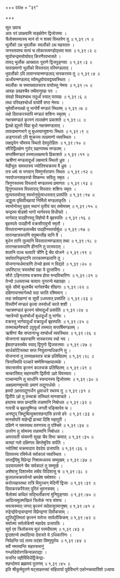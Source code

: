 +++
title = "३९"

+++

सूत उवाच  
अतः परं प्रवक्ष्यामि सङ्क्षेपेण द्विजोत्तमाः ।  
त्रैलोक्यस्यास्य मानं वो न शक्यं विस्तरेण तु ॥ १,३९।१ ॥  
भूर्लोको ऽथ भुवर्लोकः स्वर्लोको ऽथ महस्ततः ।  
जनस्तपश्च सत्यं च लोकास्त्वण्डोद्भवा मताः ॥ १,३९।२ ॥  
सूर्याचन्द्रमसोर्यावत् किरणैरवभासते ।  
तावद् भूर्लोक आख्यातः पुराणे द्विजपुङ्गवाः ॥ १,३९।३ ॥  
यावत्प्रमाणो भूर्लोको विस्तरात् परिमण्डलात् ।  
भुवर्लोको ऽपि तावान्स्यान्मण्डलाद् भास्करस्य तु ॥ १,३९।४ ॥  
ऊर्ध्वंयन्मण्डलाद् व्योमध्रुवोयावद्व्यवस्थितः ।  
स्वर्लोकः स समाख्यातस्तत्र वायोस्तु नेमयः ॥ १,३९।५ ॥  
आवहः प्रवहश्चैव तथैवानुवहः परः ।  
संवहो विवहश्चाथ तदूर्ध्वं स्यात् परावहः ॥ १,३९।६ ॥  
तथा परिवहश्चोर्ध्वं वायोर्वै सप्त नेमयः ।  
भूमेर्योजनलक्षे तु भानोर्वै मण्डलं स्थितम् ॥ १,३९।७ ॥  
लक्षे दिवाकरस्यापि मण्डलं शशिनः स्मृतम् ।  
नक्षत्रमण्डलं कृत्स्नं तल्लक्षेण प्रकाशते ॥ १,३९।८ ॥  
द्वेलक्षे ह्युत्तरे विप्रा बुधो नक्षत्रमण्डलात् ।  
तावत्प्रमाणभागे तु बुधस्याप्युशनाः स्थितः ॥ १,३९।९ ॥  
अङ्गारको ऽपि शुक्रस्य तत्प्रमाणो व्यवस्थितः ।  
लक्षद्वयेन भौमस्य स्थितो देवपुरोहितः ॥ १,३९।१० ॥  
सौरिर्द्विलक्षेण गुरोर् ग्रहाणामथ मण्डलम् ।  
सप्तर्षिमण्डलं तस्माल्लक्षमात्रे प्रिकाशते ॥ १,३९।११ ॥  
ऋषीणां मण्डलादूर्ध्वं लक्षमात्रे स्थितो ध्रुवः ।  
मेढीभूतः समस्तस्य ज्योतिश्चक्रस्य वै ध्रुवः ।  
तत्र धर्मः स भगवान् विष्णुर्नारायणः स्थितः ॥ १,३९।१२ ॥  
नवयोजनसाहस्त्रो विष्कम्भः सवितुः स्मृतः ।  
त्रिगुणस्तस्य विस्तारो मण्डलस्य प्रमाणतः ॥ १,३९।१३ ॥  
द्विगुणस्तस्य विस्ताराद् विस्तारः शशिनः स्मृतः ।  
तुल्यस्तयोस्तु स्वर्भानुर्भूत्वाधस्तात् प्रसर्पति ॥ १,३९।१४ ॥  
अद्धृत्य पृथिवीच्छायां निर्मितो मण्डलाकृतिः ।  
स्वर्भानोस्तु वृहत् स्थानं तृतीयं यत् तमोमयम् ॥ १,३९।१५ ॥  
चन्द्रस्य षोडशो भागो भार्गवस्य विधीयते ।  
भार्गवात् पादहीनस्तु विज्ञेयो वै बृहस्पतिः ॥ १,३९।१६ ॥  
बृहस्पतेः पादहीनौ वक्रसौरावुभौ स्मृतौ ।  
विस्तारान्मण्डलाच्चैव पादहीनस्तयोर्बुधः ॥ १,३९।१७ ॥  
तारानक्षत्ररूपाणि वपुष्मन्तीह यानि वै ।  
बुधेन तानि तुल्यानि विस्तारान्मण्डलात् तथा ॥ १,३९।१८ ॥  
तारानक्षत्ररूपाणि हीनानि तु परस्परात् ।  
शतानि पञ्च चत्वारि त्रीणि द्वे चैव योजने ॥ १,३९।१९ ॥  
सर्वावरनिकृष्टानि तारकामण्डलानि तु ।  
योजनान्यर्धमात्राणि तेभ्यो ह्रस्वं न विद्यते ॥ १,३९।२० ॥  
उपरिष्टात् त्रयस्तेषां ग्रहा ये दूरसर्पिणः ।  
सौरो ऽङ्गिराश्च वक्रश्च ज्ञेया मन्दविचारिणः ॥ १,३९।२१ ॥  
तेभ्यो ऽधस्ताच्च चत्वारः पुनरन्ये महाग्रहाः ।  
सूर्यः सौमो बुधश्चैव भार्गवश्चैव शीघ्रगाः ॥ १,३९।२२ ॥  
दक्षिणायनमार्गस्थो यदा चरति रश्मिमान् ।  
तदा सर्वग्रहाणां स सूर्यो ऽधस्तात् प्रसर्पति ॥ १,३९।२३ ॥  
विस्तीर्णं मण्डलं कृत्वा तस्योर्ध्वं चरते शशी ।  
नक्षत्रमण्डलं कृत्स्नं सोमादूर्ध्वं प्रसर्पति ॥ १,३९।२४ ॥  
नक्षत्रेभ्यो बुधश्चोर्ध्वं बुधादूर्ध्वं तु भार्गवः ।  
वक्रस्तु भार्गवादूर्ध्वं वक्रादूर्ध्वं बृहस्पतिः ॥ १,३९।२५ ॥  
तस्माच्छनैश्चरो ऽपुयूर्ध्वं तस्मात् सप्तर्षिमण्डलम् ।  
ऋषीणां चैव सप्तानान्ध्रु वश्चोर्ध्वं व्यवस्थितः ॥ १,३९।२६ ॥  
योजनानां सहस्त्राणि भास्करस्य रथो नव ।  
ईषादण्डस्तथैव स्याद् द्विगुणो द्विजसत्तमाः ॥ १,३९।२७ ॥  
सार्धकोटिस्तथा सप्त नियुतान्यधिकानि तु ।  
योजनानां तु तस्याक्षस्तत्र चक्रं प्रतिष्ठितम् ॥ १,३९।२८ ॥  
त्रिनाभिमति पञ्चारे षष्णेमिन्यक्षयात्मके ।  
संवत्सरमेय कृत्स्नं कालचक्रं प्रतिष्ठितम् ॥ १,३९।२९ ॥  
चत्कारिंशत् सहस्त्राणि द्वितीयो ऽक्षो विवस्वतः ।  
पञ्चान्यानि तु सार्धानि स्यन्दनस्य द्विजोत्तमाः ॥ १,३९।३० ॥  
अक्षप्रमाणमुभयोः प्रमाणं तद्युगार्धयोः ।  
ह्रस्वो ऽक्षस्तद्युगार्धेन ध्रुवाधारे रथस्य तु ॥ १,३९।३१ ॥  
द्वितीये ऽक्षे तु तच्चक्रं संस्थितं मानसाचले ।  
हयाश्च सप्त छन्दांसि तन्नामानि निबोधत ॥ १,३९।३२ ॥  
गायत्री च बृहत्युष्णिक् जगती पङ्क्तिरेव च ।  
अनष्टुप् त्रिष्टुबित्युक्ताश्छन्दांसि हरयो हरेः ॥ १,३९।३३ ॥  
मानसोपरि माहेन्द्री प्राच्यां दिशि महापुरी ।  
दक्षिणे न यमस्याथ वरुणस्य तु पश्चिमे ॥ १,३९।३४ ॥  
उत्तरेण तु सोमस्य तन्नामानि निबोधत ।  
अमरावती संयमनी सुखा चैव विभा क्रमात् ॥ १,३९।३५ ॥  
काष्ठां गतो दक्षिणतः क्षिप्तेषुरिव सर्पति ।  
ज्योतिषां चक्रमादाय देवदेवः प्रजापतिः ॥ १,३९।३६ ॥  
दिवसस्य रविर्मध्ये सर्वकालं व्यवस्थितः ।  
सप्तद्वीपेषु विप्रेन्द्रा निशामध्यस्य सम्मुखम् ॥ १,३९।३७ ॥  
उदयास्तमने चैव सर्वकालं तु सम्मुखे ।  
अशेषासु दिशास्वेव तथैव विदिशासु च ॥ १,३९।३८ ॥  
कुलालचक्रपर्यन्तो भ्रमन्नेष यथेश्वरः ।  
करोत्यहस्तथा रात्रिं विमुञ्चन् मेदिनीं द्विजाः ॥ १,३९।३९ ॥  
दिवाकरकरैरेतत् पूरितं भुवनत्रयम् ।  
त्रैलोक्यं कथितं सद्भिर्लोकानां मुनिपुङ्गवाः ॥ १,३९।४० ॥  
आदित्यमूलमखिलं त्रिलोकं नात्र संशयः ।  
भवत्यस्मात् जगत् कृत्स्नं सदेवासुरमानुषम् ॥ १,३९।४१ ॥  
रुद्रेन्द्रोपेन्द्रचन्द्राणां विप्रेन्द्राणां दिवौकसाम् ।  
द्युतिर्द्युतिमतां कृत्स्नं यत्तेजः सार्वलौकिकम् ॥ १,३९।४२ ॥  
सर्वात्मा सर्वलोकेशो महादेवः प्रजापतिः ।  
सूर्य एव त्रिलोकस्य मूलं परमदैवतम् ॥ १,३९।४३ ॥  
द्वादशान्ये तथादित्या देवास्ते ये ऽधिकारिणः ।  
निर्वहन्ति पदं तस्य तदंशा विष्णुमूर्तयः ॥ १,३९।४४ ॥  
सर्वे नमस्यन्ति सहस्त्रभानुं  
गन्धर्वदेवोरगकिन्वन्नराद्याः ।  
यजन्ति यज्ञैर्विविधैर्द्विजेन्द्रा-  
श्छन्दोमयं ब्रह्ममयं पुराणम् ॥ १,३९।४५ ॥  
इति श्रीकूर्मपुराणे षट्साहस्त्र्यां संहितार्या पूर्वविभागे एकोनचत्वारिंशो ऽध्यायः
